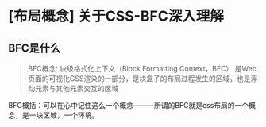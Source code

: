 # [布局概念] 关于CSS-BFC深入理解

## BFC是什么
> BFC概念: 块级格式化上下文（Block Formatting Context，BFC） 是Web页面的可视化CSS渲染的一部分，是块盒子的布局过程发生的区域，也是浮动元素与其他元素交互的区域

BFC概括：可以在心中记住这么一个概念———所谓的BFC就是css布局的一个概念，是一块区域，一个环境。